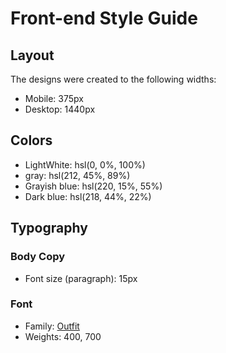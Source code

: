 # Front-end Style Guide

## Layout

The designs were created to the following widths:

- Mobile: 375px
- Desktop: 1440px

## Colors

- LightWhite: hsl(0, 0%, 100%)
-  gray: hsl(212, 45%, 89%)
- Grayish blue: hsl(220, 15%, 55%)
- Dark blue: hsl(218, 44%, 22%)

## Typography

### Body Copy

- Font size (paragraph): 15px

### Font

- Family: [Outfit](https://fonts.google.com/specimen/Outfit)
- Weights: 400, 700

